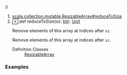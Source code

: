 //
<ol>
<li><a href="https://www.scala-lang.org/api/2.12.3/scala/collection/mutable/ArrayBuffer.html#reduceToSize(sz:Int):Unit">scala.collection.mutable.ResizableArray#reduceToSize</a></li>
<li name="scala.collection.mutable.ResizableArray#reduceToSize" visbl="pub" class="indented0 " data-isabs="false" fullcomment="yes" group="Ungrouped"> <a id="reduceToSize(sz:Int):Unit"></a><a id="reduceToSize(Int):Unit"></a> <span class="permalink"> <a href="../../../scala/collection/mutable/ArrayBuffer.html#reduceToSize(sz:Int):Unit" title="Permalink"> <i class="material-icons"></i> </a> </span> <span class="modifier_kind"> <span class="modifier"></span> <span class="kind">def</span> </span> <span class="symbol"> <span class="name">reduceToSize</span><span class="params">(<span name="sz">sz: <a href="../../Int.html" class="extype" name="scala.Int">Int</a></span>)</span><span class="result">: <a href="../../Unit.html" class="extype" name="scala.Unit">Unit</a></span> </span> <p class="shortcomment cmt">Remove elements of this array at indices after <code>sz</code>.</p>
 <div class="fullcomment">
  <div class="comment cmt">
   <p>Remove elements of this array at indices after <code>sz</code>. </p>
  </div>
  <dl class="attributes block"> 
   <dt>
    Definition Classes
   </dt>
   <dd>
    <a href="ResizableArray.html" class="extype" name="scala.collection.mutable.ResizableArray">ResizableArray</a>
   </dd>
  </dl>
 </div> </li>
        </ol>


### Examples



